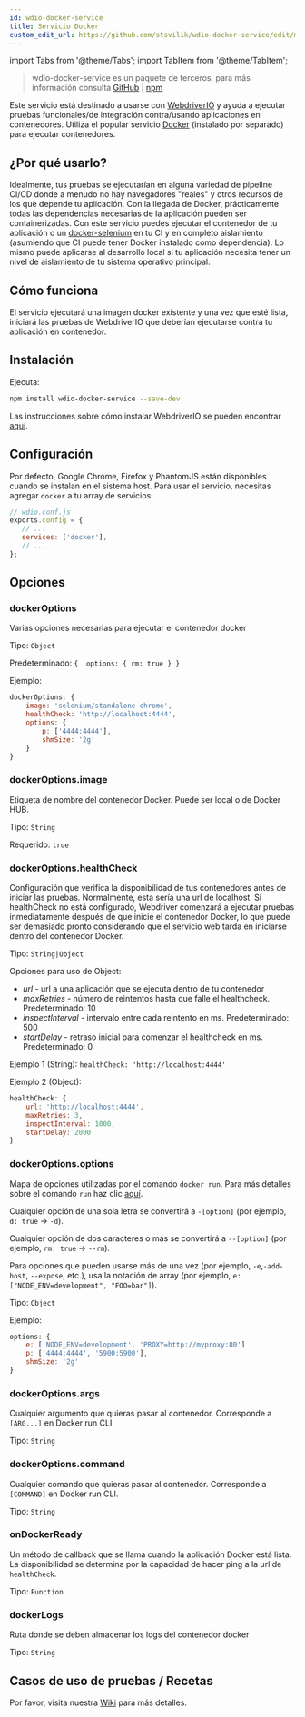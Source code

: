 ```yaml
---
id: wdio-docker-service
title: Servicio Docker
custom_edit_url: https://github.com/stsvilik/wdio-docker-service/edit/master/README.md
---
```


import Tabs from '@theme/Tabs';
import TabItem from '@theme/TabItem';

> wdio-docker-service es un paquete de terceros, para más información consulta [GitHub](https://github.com/stsvilik/wdio-docker-service) | [npm](https://www.npmjs.com/package/wdio-docker-service)

Este servicio está destinado a usarse con [WebdriverIO](http://webdriver.io/) y ayuda a ejecutar pruebas funcionales/de integración 
contra/usando aplicaciones en contenedores. Utiliza el popular servicio [Docker](https://www.docker.com/) (instalado por separado) para ejecutar contenedores.

## ¿Por qué usarlo?
Idealmente, tus pruebas se ejecutarían en alguna variedad de pipeline CI/CD donde a menudo no hay navegadores "reales" y otros recursos
de los que depende tu aplicación. Con la llegada de Docker, prácticamente todas las dependencias necesarias de la aplicación pueden ser containerizadas.
Con este servicio puedes ejecutar el contenedor de tu aplicación o un [docker-selenium](https://github.com/SeleniumHQ/docker-selenium) en tu CI y en completo aislamiento 
(asumiendo que CI puede tener Docker instalado como dependencia). Lo mismo puede aplicarse al desarrollo local si tu aplicación necesita tener un nivel
de aislamiento de tu sistema operativo principal.

## Cómo funciona
El servicio ejecutará una imagen docker existente y una vez que esté lista, iniciará las pruebas de WebdriverIO que deberían ejecutarse contra tu aplicación en contenedor.

## Instalación

Ejecuta:

```bash
npm install wdio-docker-service --save-dev
```

Las instrucciones sobre cómo instalar WebdriverIO se pueden encontrar [aquí](https://webdriver.io/docs/gettingstarted).

## Configuración
Por defecto, Google Chrome, Firefox y PhantomJS están disponibles cuando se instalan en el sistema host. 
Para usar el servicio, necesitas agregar `docker` a tu array de servicios:

```javascript
// wdio.conf.js
exports.config = {
   // ...
   services: ['docker'],
   // ...
};
```

## Opciones

### dockerOptions
Varias opciones necesarias para ejecutar el contenedor docker

Tipo: `Object`

Predeterminado: `{ 
    options: {
        rm: true
    }
}`

Ejemplo:

```javascript
dockerOptions: {
    image: 'selenium/standalone-chrome',
    healthCheck: 'http://localhost:4444',
    options: {
        p: ['4444:4444'],
        shmSize: '2g'
    }
}
```

### dockerOptions.image
Etiqueta de nombre del contenedor Docker. Puede ser local o de Docker HUB.

Tipo: `String`

Requerido: `true`

### dockerOptions.healthCheck
Configuración que verifica la disponibilidad de tus contenedores antes de iniciar las pruebas. Normalmente, esta sería una url de localhost.
Si healthCheck no está configurado, Webdriver comenzará a ejecutar pruebas inmediatamente después de que inicie el contenedor Docker, lo que
puede ser demasiado pronto considerando que el servicio web tarda en iniciarse dentro del contenedor Docker.

Tipo: `String|Object`

Opciones para uso de Object:
- *url* - url a una aplicación que se ejecuta dentro de tu contenedor
- *maxRetries* - número de reintentos hasta que falle el healthcheck. Predeterminado: 10
- *inspectInterval* - intervalo entre cada reintento en ms. Predeterminado: 500
- *startDelay* - retraso inicial para comenzar el healthcheck en ms. Predeterminado: 0

Ejemplo 1 (String): `healthCheck: 'http://localhost:4444'`

Ejemplo 2 (Object):

```javascript
healthCheck: {
    url: 'http://localhost:4444',
    maxRetries: 3,
    inspectInterval: 1000,
    startDelay: 2000
}
```

### dockerOptions.options
Mapa de opciones utilizadas por el comando `docker run`. Para más detalles sobre el comando `run` haz clic [aquí](https://docs.docker.com/edge/engine/reference/commandline/run/).

Cualquier opción de una sola letra se convertirá a `-[option]` (por ejemplo, `d: true` -> `-d`). 

Cualquier opción de dos caracteres o más se
convertirá a `--[option]` (por ejemplo, `rm: true` -> `--rm`). 

Para opciones que pueden usarse más de una vez 
(por ejemplo, `-e`,`-add-host`, `--expose`, etc.), usa la notación de array (por ejemplo, `e: ["NODE_ENV=development", "FOO=bar"]`).

Tipo: `Object`

Ejemplo:

```javascript
options: {
    e: ['NODE_ENV=development', 'PROXY=http://myproxy:80']
    p: ['4444:4444', '5900:5900'],
    shmSize: '2g'
}
```

### dockerOptions.args
Cualquier argumento que quieras pasar al contenedor. Corresponde a `[ARG...]` en Docker run CLI.

Tipo: `String`

### dockerOptions.command
Cualquier comando que quieras pasar al contenedor. Corresponde a `[COMMAND]` en Docker run CLI.

Tipo: `String`

### onDockerReady
Un método de callback que se llama cuando la aplicación Docker está lista. La disponibilidad se determina por la capacidad de hacer ping a la url de `healthCheck`.

Tipo: `Function`

### dockerLogs
Ruta donde se deben almacenar los logs del contenedor docker

Tipo: `String`

## Casos de uso de pruebas / Recetas
Por favor, visita nuestra [Wiki](https://github.com/stsvilik/wdio-docker-service/wiki) para más detalles.